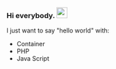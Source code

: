### Hi everybody. <img src="https://media.giphy.com/media/hvRJCLFzcasrR4ia7z/giphy.gif" width="25px">
I just want to say "hello world" with:
- Container
- PHP
- Java Script

<!--
**dwialim/dwialim** is a ✨ _special_ ✨ repository because its `README.md` (this file) appears on your GitHub profile.

Here are some ideas to get you started:

- 🔭 I’m currently working on ...
- 🌱 I’m currently learning ...
- 👯 I’m looking to collaborate on ...
- 🤔 I’m looking for help with ...
- 💬 Ask me about ...
- 📫 How to reach me: ...
- 😄 Pronouns: ...
- ⚡ Fun fact: ...
-->

